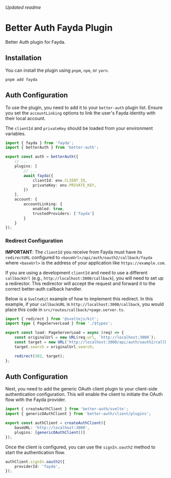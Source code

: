 _Updated readme_

# Better Auth Fayda Plugin

Better Auth plugin for Fayda.

## Installation

You can install the plugin using `pnpm`, `npm`, or `yarn`.

```
pnpm add fayda
```

## Auth Configuration

To use the plugin, you need to add it to your `better-auth` plugin list. Ensure you set the `accountLinking` options to link the user's Fayda identity with their local account.

The `clientId` and `privateKey` should be loaded from your environment variables.

```ts
import { fayda } from 'fayda';
import { betterAuth } from 'better-auth';

export const auth = betterAuth({
	// ...
	plugins: [
		// ...
		await fayda({
			clientId: env.CLIENT_ID,
			privateKey: env.PRIVATE_KEY,
		})
	],
	account: {
		accountLinking: {
			enabled: true,
			trustedProviders: ['fayda']
		}
	}
});
```

### Redirect Configuration

**IMPORTANT**: The `clientId` you receive from Fayda must have its `redirectURL` configured to `<baseUrl>/api/auth/oauth2/callback/fayda` where `<baseUrl>` is the address of your application like `https://example.com`.

If you are using a development `clientId` and need to use a different `callbackUrl` (e.g., `http://localhost:3000/callback`), you will need to set up a redirector. This redirector will accept the request and forward it to the correct better-auth callback handler.

Below is a `SvelteKit` example of how to implement this redirect. In this example, if your `callbackURL` is `http://localhost:3000/callback`, you would place this code in `src/routes/callback/+page.server.ts`.

```ts
import { redirect } from '@sveltejs/kit';
import type { PageServerLoad } from './$types';

export const load: PageServerLoad = async (req) => {
	const originalUrl = new URL(req.url, `http://localhost:3000`);
	const target = new URL('http://localhost:3000/api/auth/oauth2/callback/fayda');
	target.search = originalUrl.search;

	redirect(302, target);
};
```

## Auth Configuration

Next, you need to add the generic OAuth client plugin to your client-side authentication configuration. This will enable the client to initiate the OAuth flow with the Fayda provider.

```ts
import { createAuthClient } from 'better-auth/svelte';
import { genericOAuthClient } from 'better-auth/client/plugins';

export const authClient = createAuthClient({
	baseURL: 'http://localhost:3000',
	plugins: [genericOAuthClient()]
});
```

Once the client is configured, you can use the `signIn.oauth2` method to start the authentication flow.

```ts
authClient.signIn.oauth2({
	providerId: 'fayda',
});
```

